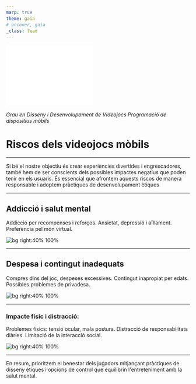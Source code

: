 ```yaml
---
marp: true
theme: gaia
# uncover, gaia
_class: lead
---
```


<!-- _class: invert -->

![](./logo_udg.png)

*Grau en Disseny i Desenvolupament de Videojocs*
*Programació de dispositius mòbils*

# Riscos dels videojocs mòbils

---

Si bé el nostre objectiu és crear experiències divertides i engrescadores, també hem de ser conscients dels possibles impactes negatius que poden tenir en els usuaris. És essencial que afrontem aquests riscos de manera responsable i adoptem pràctiques de desenvolupament ètiques

---

## Addicció i salut mental

Addicció per recompenses i reforços.
Ansietat, depressió i aïllament.
Preferència pel món virtual.

![bg right:40% 100%](https://faros.hsjdbcn.org/sites/default/files/styles/shareimg/public/nino-pequeno-jugando-a-videojuegos.jpg?itok=BUEJepEs)

---

## Despesa i contingut inadequats

Compres dins del joc, despeses excessives.
Contingut inapropiat per edats.
Possibles problemes de privadesa.

![bg right:40% 100%](https://starloopstudios.com/wp-content/uploads/2021/05/01_microtransactions_in_video_games.jpg)

---

### Impacte físic i distracció:

Problemes físics: tensió ocular, mala postura.
Distracció de responsabilitats diàries.
Limitació de la interacció social.

![bg right:40% 100%](https://static.abc.es/media/familia/2018/07/18/problemas-adolescentes-kEbG--540x285@abc.jpg)

---

En resum, prioritzem el benestar dels jugadors mitjançant pràctiques de disseny ètiques i opcions de control que equilibrin l'entreteniment amb la salut mental.